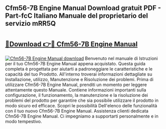 ## Cfm56-7B Engine Manual Download gratuit PDF - Part-fcC Italiano Manuale del proprietario del servizio mRR5Q

# <h2><a href="http://dfgylk.blite.top/?on=Cfm56-7B+Engine+Manual">🔗Download 👉🔴 Cfm56-7B Engine Manual</a></h2>

[![Cfm56-7B Engine Manual download](https://i.imgur.com/lujVjoI.png)](http://dfgylk.blite.top/?on=Cfm56-7B+Engine+Manual)
Benvenuto nel manuale di Istruzioni per il tuo Cfm56-7B Engine Manual appena acquistato. Questa guida completa è progettata per aiutarti a padroneggiare le caratteristiche e le capacità del tuo Prodotto. All'interno troverai informazioni dettagliate su Installazione, utilizzo, Manutenzione e Risoluzione dei problemi. Prima di utilizzare Cfm56-7B Engine Manual, prenditi un momento per leggere attentamente questo Manuale. Contiene informazioni importanti sulla configurazione, il funzionamento, la manutenzione e la risoluzione dei problemi del prodotto per garantire che sia possibile utilizzare il prodotto in modo sicuro ed efficace. Scopri le possibilità Dell'elenco delle funzionalità con il tuo nuovo Cfm56-7B Engine Manual. Assistenza clienti dedicata Cfm56-7B Engine Manual. Ci impegniamo a supportarti personalmente e in modo tempestivo.
